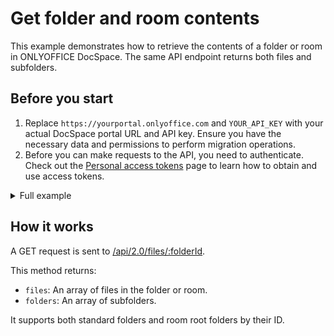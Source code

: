 # Get folder and room contents

This example demonstrates how to retrieve the contents of a folder or room in ONLYOFFICE DocSpace. The same API endpoint returns both files and subfolders.

## Before you start

1. Replace `https://yourportal.onlyoffice.com` and `YOUR_API_KEY` with your actual DocSpace portal URL and API key. Ensure you have the necessary data and permissions to perform migration operations.
2. Before you can make requests to the API, you need to authenticate. Check out the [Personal access tokens](/docspace/api-backend/get-started/authentication/personal-access-tokens.md) page to learn how to obtain and use access tokens.

<details>
  <summary>Full example</summary>

``` py
import requests

# Set API base URL
API_HOST = 'yourportal.onlyoffice.com'
API_KEY = 'your_api_key'

# Headers with API key for authentication
headers = {
    'Authorization': f'Bearer {API_KEY}',
    'Accept': 'application/json'
}

# Step 1: Retrieve folder or room contents
def get_folder_contents(folder_id):
    url = f'https://{API_HOST}/api/2.0/files/:folderId'
    response = requests.get(url, headers=headers)

    print("Status Code:", response.status_code)
    print("Raw Response:", response.text)

    try:
        data = response.json()
        if isinstance(data, dict) and "response" in data:
            contents = data["response"]
            files = contents.get("files", [])
            folders = contents.get("folders", [])

            print(f'\nContents of Folder ID {folder_id}:')

            print('\nFiles:')
            for file in files:
                print(f"- {file.get('title', 'No Title')} ({file.get('fileExst', 'Unknown Extension')}) — {file.get('contentLength', 'Unknown Size')}")

            print('\nFolders:')
            for folder in folders:
                print(f"- {folder.get('title', 'No Title')}")

            return contents
        else:
            print("Unexpected response format:", data)
    except Exception as e:
        print(f"Error parsing JSON: {e}")
        print("Raw response:", response.text)

    return None

if __name__ == '__main__':
    folder_id = 1074098  # Replace with actual folder or room ID
    get_folder_contents(folder_id)
```

</details>

## How it works

A GET request is sent to [/api/2.0/files/:folderId](/docspace/api-backend/usage-api/get-folder-by-folder-id).

This method returns:

- `files`: An array of files in the folder or room.
- `folders`: An array of subfolders.

It supports both standard folders and room root folders by their ID.
